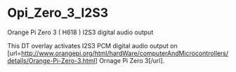 # Opi_Zero_3_I2S3
Orange Pi Zero 3 ( H618 )  I2S3 digital audio output

This DT overlay activates I2S3 PCM digital audio  output on [url=http://www.orangepi.org/html/hardWare/computerAndMicrocontrollers/details/Orange-Pi-Zero-3.html] Ornage Pi Zero 3[/url].

